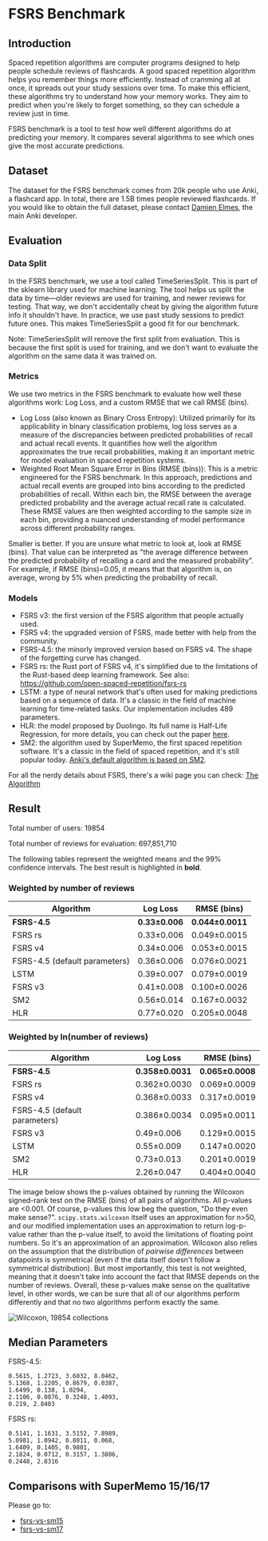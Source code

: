 # FSRS Benchmark

## Introduction

Spaced repetition algorithms are computer programs designed to help people schedule reviews of flashcards. A good spaced repetition algorithm helps you remember things more efficiently. Instead of cramming all at once, it spreads out your study sessions over time. To make this efficient, these algorithms try to understand how your memory works. They aim to predict when you're likely to forget something, so they can schedule a review just in time.

FSRS benchmark is a tool to test how well different algorithms do at predicting your memory. It compares several algorithms to see which ones give the most accurate predictions.

## Dataset

The dataset for the FSRS benchmark comes from 20k people who use Anki, a flashcard app. In total, there are 1.5B times people reviewed flashcards. If you would like to obtain the full dataset, please contact [Damien Elmes](https://github.com/dae), the main Anki developer.

## Evaluation

### Data Split

In the FSRS benchmark, we use a tool called TimeSeriesSplit. This is part of the sklearn library used for machine learning. The tool helps us split the data by time—older reviews are used for training, and newer reviews for testing. That way, we don't accidentally cheat by giving the algorithm future info it shouldn't have. In practice, we use past study sessions to predict future ones. This makes TimeSeriesSplit a good fit for our benchmark.

Note: TimeSeriesSplit will remove the first split from evaluation. This is because the first split is used for training, and we don't want to evaluate the algorithm on the same data it was trained on.

### Metrics

We use two metrics in the FSRS benchmark to evaluate how well these algorithms work: Log Loss, and a custom RMSE that we call RMSE (bins).

- Log Loss (also known as Binary Cross Entropy): Utilized primarily for its applicability in binary classification problems, log loss serves as a measure of the discrepancies between predicted probabilities of recall and actual recall events. It quantifies how well the algorithm approximates the true recall probabilities, making it an important metric for model evaluation in spaced repetition systems.
- Weighted Root Mean Square Error in Bins (RMSE (bins)): This is a metric engineered for the FSRS benchmark. In this approach, predictions and actual recall events are grouped into bins according to the predicted probabilities of recall. Within each bin, the RMSE between the average predicted probability and the average actual recall rate is calculated. These RMSE values are then weighted according to the sample size in each bin, providing a nuanced understanding of model performance across different probability ranges.

Smaller is better. If you are unsure what metric to look at, look at RMSE (bins). That value can be interpreted as "the average difference between the predicted probability of recalling a card and the measured probability". For example, if RMSE (bins)=0.05, it means that that algorithm is, on average, wrong by 5% when predicting the probability of recall.

### Models

- FSRS v3: the first version of the FSRS algorithm that people actually used.
- FSRS v4: the upgraded version of FSRS, made better with help from the community.
- FSRS-4.5: the minorly improved version based on FSRS v4. The shape of the forgetting curve has changed.
- FSRS rs: the Rust port of FSRS v4, it's simplified due to the limitations of the Rust-based deep learning framework. See also: https://github.com/open-spaced-repetition/fsrs-rs
- LSTM: a type of neural network that's often used for making predictions based on a sequence of data. It's a classic in the field of machine learning for time-related tasks. Our implementation includes 489 parameters.
- HLR: the model proposed by Duolingo. Its full name is Half-Life Regression, for more details, you can check out the paper [here](https://github.com/duolingo/halflife-regression).
- SM2: the algorithm used by SuperMemo, the first spaced repetition software. It's a classic in the field of spaced repetition, and it's still popular today. [Anki's default algorithm is based on SM2](https://faqs.ankiweb.net/what-spaced-repetition-algorithm.html).

For all the nerdy details about FSRS, there's a wiki page you can check: [The Algorithm](https://github.com/open-spaced-repetition/fsrs4anki/wiki/The-Algorithm)

## Result

Total number of users: 19854

Total number of reviews for evaluation: 697,851,710

The following tables represent the weighted means and the 99% confidence intervals. The best result is highlighted in **bold**.

### Weighted by number of reviews

| Algorithm | Log Loss | RMSE (bins) |
| --- | --- | --- |
| **FSRS-4.5** | **0.33±0.006** | **0.044±0.0011** |
| FSRS rs | 0.33±0.006 | 0.049±0.0015 |
| FSRS v4 | 0.34±0.006 | 0.053±0.0015 |
| FSRS-4.5 (default parameters) | 0.36±0.006 | 0.076±0.0021 |
| LSTM | 0.39±0.007 | 0.079±0.0019 |
| FSRS v3 | 0.41±0.008 | 0.100±0.0026 |
| SM2 | 0.56±0.014 | 0.167±0.0032 |
| HLR | 0.77±0.020 | 0.205±0.0048 |

### Weighted by ln(number of reviews)

| Algorithm | Log Loss | RMSE (bins) |
| --- | --- | --- |
| **FSRS-4.5** | **0.358±0.0031** | **0.065±0.0008** |
| FSRS rs | 0.362±0.0030 | 0.069±0.0009 |
| FSRS v4 | 0.368±0.0033 | 0.317±0.0019 | 0.076±0.0010 |
| FSRS-4.5 (default parameters) | 0.386±0.0034 | 0.095±0.0011 |
| FSRS v3 | 0.49±0.006 | 0.129±0.0015 |
| LSTM | 0.55±0.009 | 0.147±0.0020 |
| SM2 | 0.73±0.013 | 0.201±0.0019 |
| HLR | 2.26±0.047 | 0.404±0.0040 |

The image below shows the p-values obtained by running the Wilcoxon signed-rank test on the RMSE (bins) of all pairs of algorithms. All p-values are <0.001. Of course, p-values this low beg the question, "Do they even make sense?". `scipy.stats.wilcoxon` itself uses an approximation for n>50, and our modified implementation uses an approximation to return log-p-value rather than the p-value itself, to avoid the limitations of floating point numbers. So it's an approximation of an approximation. Wilcoxon also relies on the assumption that the distribution of _pairwise differences_ between datapoints is symmetrical (even if the data itself doesn't follow a symmetrical distribution). But most importantly, this test is not weighted, meaning that it doesn't take into account the fact that RMSE depends on the number of reviews.
Overall, these p-values make sense on the qualitative level, in other words, we can be sure that all of our algorithms perform differently and that no two algorithms perform exactly the same.

![Wilcoxon, 19854 collections](https://github.com/Expertium/fsrs-benchmark/assets/83031600/29555b18-cbb6-4ec6-a448-e6ffc66de3c2)

## Median Parameters

FSRS-4.5:

```
0.5615, 1.2723, 3.6032, 8.0462,
5.1368, 1.2205, 0.8679, 0.0387,
1.6499, 0.138, 1.0294,
2.1106, 0.0876, 0.3248, 1.4093,
0.219, 2.8403
```

FSRS rs:

```
0.5141, 1.1631, 3.5152, 7.8989,
5.0981, 1.0942, 0.8011, 0.068,
1.6409, 0.1405, 0.9801,
2.1824, 0.0712, 0.3157, 1.3886,
0.2448, 2.8316
```

## Comparisons with SuperMemo 15/16/17

Please go to:
- [fsrs-vs-sm15](https://github.com/open-spaced-repetition/fsrs-vs-sm15)
- [fsrs-vs-sm17](https://github.com/open-spaced-repetition/fsrs-vs-sm17)
